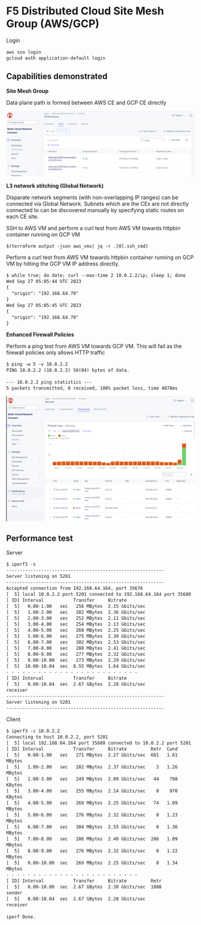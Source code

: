 # F5 Distributed Cloud Site Mesh Group (AWS/GCP)

Login
```
aws sso login
gcloud auth application-default login
```

## Capabilities demonstrated

**Site Mesh Group**

Data plane path is formed between AWS CE and GCP CE directly

![Site Mesh Group](assets/site-mesh-group.png)


**L3 network stitching (Global Network)**

Disparate network segments (with non-overlapping IP ranges) can be connected via Global Network. Subnets which are the CEs are not directly connected to can be discovered manually by specifying static routes on each CE site.

SSH to AWS VM and perform a curl test from AWS VM towards httpbin container running on GCP VM
```
$(terraform output -json aws_vms| jq -r .[0].ssh_cmd)
```

Perform a curl test from AWS VM towards httpbin container running on GCP VM by hitting the GCP VM IP address directly.
```
$ while true; do date; curl --max-time 2 10.0.2.2/ip; sleep 1; done
Wed Sep 27 05:05:44 UTC 2023
{
  "origin": "192.168.64.70"
}
Wed Sep 27 05:05:45 UTC 2023
{
  "origin": "192.168.64.70"
}
```

**Enhanced Firewall Policies**

Perform a ping test from AWS VM towards GCP VM. This will fail as the firewall policies only allows HTTP traffic
```
$ ping -w 5 -v 10.0.2.2
PING 10.0.2.2 (10.0.2.2) 56(84) bytes of data.

--- 10.0.2.2 ping statistics ---
5 packets transmitted, 0 received, 100% packet loss, time 4078ms
```

![Firewall Logs](assets/firewall-logs.png)


## Performance test


Server

```
$ iperf3 -s
-----------------------------------------------------------
Server listening on 5201
-----------------------------------------------------------
Accepted connection from 192.168.64.164, port 35676
[  5] local 10.0.2.2 port 5201 connected to 192.168.64.164 port 35680
[ ID] Interval           Transfer     Bitrate
[  5]   0.00-1.00   sec   256 MBytes  2.15 Gbits/sec
[  5]   1.00-2.00   sec   282 MBytes  2.36 Gbits/sec
[  5]   2.00-3.00   sec   252 MBytes  2.11 Gbits/sec
[  5]   3.00-4.00   sec   254 MBytes  2.13 Gbits/sec
[  5]   4.00-5.00   sec   268 MBytes  2.25 Gbits/sec
[  5]   5.00-6.00   sec   275 MBytes  2.30 Gbits/sec
[  5]   6.00-7.00   sec   302 MBytes  2.53 Gbits/sec
[  5]   7.00-8.00   sec   288 MBytes  2.41 Gbits/sec
[  5]   8.00-9.00   sec   277 MBytes  2.32 Gbits/sec
[  5]   9.00-10.00  sec   273 MBytes  2.29 Gbits/sec
[  5]  10.00-10.04  sec  8.55 MBytes  1.64 Gbits/sec
- - - - - - - - - - - - - - - - - - - - - - - - -
[ ID] Interval           Transfer     Bitrate
[  5]   0.00-10.04  sec  2.67 GBytes  2.28 Gbits/sec                  receiver
-----------------------------------------------------------
Server listening on 5201
-----------------------------------------------------------
```

Client

```
$ iperf3 -c 10.0.2.2
Connecting to host 10.0.2.2, port 5201
[  5] local 192.168.64.164 port 35680 connected to 10.0.2.2 port 5201
[ ID] Interval           Transfer     Bitrate         Retr  Cwnd
[  5]   0.00-1.00   sec   271 MBytes  2.27 Gbits/sec  681   1.61 MBytes
[  5]   1.00-2.00   sec   282 MBytes  2.37 Gbits/sec    3   1.26 MBytes
[  5]   2.00-3.00   sec   249 MBytes  2.09 Gbits/sec   44    798 KBytes
[  5]   3.00-4.00   sec   255 MBytes  2.14 Gbits/sec    0    970 KBytes
[  5]   4.00-5.00   sec   269 MBytes  2.25 Gbits/sec   74   1.09 MBytes
[  5]   5.00-6.00   sec   276 MBytes  2.32 Gbits/sec    0   1.23 MBytes
[  5]   6.00-7.00   sec   304 MBytes  2.55 Gbits/sec    0   1.36 MBytes
[  5]   7.00-8.00   sec   286 MBytes  2.40 Gbits/sec  286   1.09 MBytes
[  5]   8.00-9.00   sec   276 MBytes  2.32 Gbits/sec    0   1.22 MBytes
[  5]   9.00-10.00  sec   269 MBytes  2.25 Gbits/sec    0   1.34 MBytes
- - - - - - - - - - - - - - - - - - - - - - - - -
[ ID] Interval           Transfer     Bitrate         Retr
[  5]   0.00-10.00  sec  2.67 GBytes  2.30 Gbits/sec  1088             sender
[  5]   0.00-10.04  sec  2.67 GBytes  2.28 Gbits/sec                  receiver

iperf Done.
```